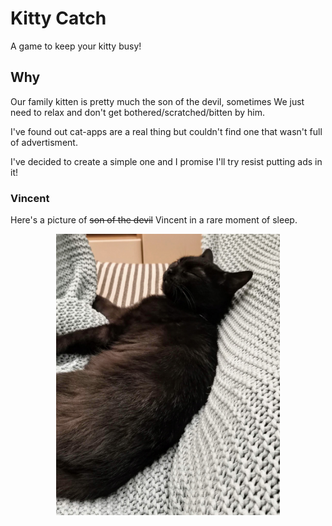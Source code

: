 # Kitty Catch

A game to keep your kitty busy!

## Why

Our family kitten is pretty much the son of the devil, sometimes We just need to relax and don't get bothered/scratched/bitten by him.

I've found out cat-apps are a real thing but couldn't find one that wasn't full of advertisment.

I've decided to create a simple one and I promise I'll try resist putting ads in it!

### Vincent

Here's a picture of ~~son of the devil~~ Vincent in a rare moment of sleep.

<p align="center"><img src="./vincent.jpg" height="450"/></p>

